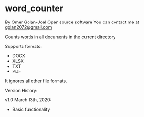 # word_counter
By Omer Golan-Joel
Open source software
You can contact me at golan2072@gmail.com

Counts words in all documents in the current directory

Supports formats:
- DOCX
- XLSX
- TXT
- PDF

It ignores all other file formats.

Version History:

v1.0 March 13th, 2020:
- Basic functionality
